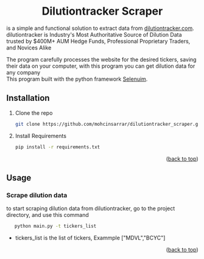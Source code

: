 <div id="top"></div>
<div align="center">
  <h1 align="center">Dilutiontracker Scraper</h1>
</div>

is a simple and functional solution to extract data from [dilutiontracker.com](https://dilutiontracker.com/). dilutiontracker is Industry's Most Authoritative Source of Dilution Data trusted by $400M+ AUM Hedge Funds, Professional Proprietary Traders, and Novices Alike

The program carefully processes the website for the desired tickers, saving their data on your computer, with this program you can get dilution data for any company
<br>This program built with the python framework <a href="https://www.selenium.dev/">Selenuim</a>.

<!-- GETTING STARTED -->
## Installation

1. Clone the repo
   ```sh
   git clone https://github.com/mohcinsarrar/dilutiontracker_scraper.git
   ```
2. Install Requirements
   ```sh
   pip install -r requirements.txt
   ```

<p align="right">(<a href="#top">back to top</a>)</p>

<!-- USAGE EXAMPLES -->
## Usage

### Scrape dilution data
to start scraping dilution data from dilutiontracker, go to the project directory, and use this command
  ```sh
     python main.py -t tickers_list
  ```
- tickers_list is the list of tickers, Exammple ["MDVL","BCYC"]


<p align="right">(<a href="#top">back to top</a>)</p>
